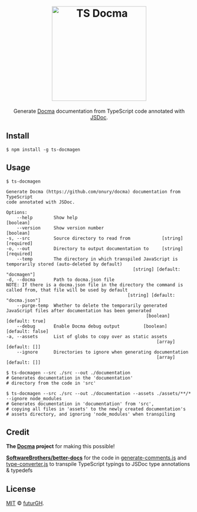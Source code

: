 <h1 align="center">
    <img width="256" src="https://i.imgur.com/MGg9hYN.png" alt="TS Docma" />
</h1>

<p align="center">
Generate <a href="https://github.com/onury/docma">Docma</a> documentation from TypeScript code annotated with <a href="https://github.com/jsdoc/jsdoc">JSDoc</a>.
</p>

## Install
```shell
$ npm install -g ts-docmagen
```

## Usage

```shell
$ ts-docmagen

Generate Docma (​https://github.com/onury/docma​) documentation from TypeScript
code annotated with JSDoc.

Options:
    --help        Show help                                          [boolean]
    --version     Show version number                                [boolean]
-s, --src         Source directory to read from            [string] [required]
-o, --out         Directory to output documentation to     [string] [required]
    --temp        The directory in which transpiled JavaScript is temporarily stored (auto-deleted by default)
                                                [string] [default: "docmagen"]
-d, --docma       Path to docma.json file
NOTE: If there is a docma.json file in the directory the command is called from, that file will be used by default
                                              [string] [default: "docma.json"]
    --purge-temp  Whether to delete the temporarily generated JavaScript files after documentation has been generated
                                                     [boolean] [default: true]
    --debug       Enable Docma debug output         [boolean] [default: false]
-a, --assets      List of globs to copy over as static assets
                                                         [array] [default: []]
    --ignore      Directories to ignore when generating documentation
                                                         [array] [default: []]
```

```shell
$ ts-docmagen --src ./src --out ./documentation
# Generates documentation in the 'documentation' 
# directory from the code in 'src'
```

```shell
$ ts-docmagen --src ./src --out ./documentation --assets ./assets/**/* --ignore node_modules
# Generates documentation in 'documentation' from 'src', 
# copying all files in 'assets' to the newly created documentation's 
# assets directory, and ignoring 'node_modules' when transpiling
```

## Credit
**The [Docma](https://github.com/onury/docma) project** for making this possible!

**[SoftwareBrothers/better-docs](https://github.com/SoftwareBrothers/better-docs)** for the code in [generate-comments.js](generate-comments.js) and [type-converter.js](type-converter.js) to transpile TypeScript typings to JSDoc type annotations & typedefs 

## License
[MIT](LICENSE) © [futurGH](https://github.com/futurGH).
